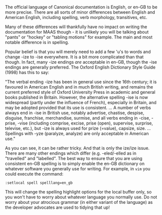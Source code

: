 The official language of Canonical documentation is English, or en-GB to be more precise. There are all sorts of minor differences between English and American English, including spelling, verb morphology, transitives, etc.

Many of these differences will thankfully have no impact on writing the documentation for MAAS though - it is unlikely you will be talking about "pants" or "hockey" or "tabling motions" for example. The main and most notable difference is in spelling.

Popular belief is that you will merely need to add a few 'u's to words and change -ize to -ise everywhere. It is a bit more complicated than that though. In fact, many -ize endings *are* acceptable in en-GB, though the -ise endings are generally preferred. The Oxford English Dictionary Style Guide (1998) has this to say:

"The verbal ending -ize has been in general use since the 16th century; it is favoured in American English and in much British writing, and remains the current preferred style of Oxford University Press in academic and general books published in Britain. However, the alternative spelling -ise is now widespread (partly under the influence of French), especially in Britain, and may be adopted provided that its use is consistent. ... A number of verbs always end in -ise in British use, notably advertise, chastise, despise, disguise, franchise, merchandise, surmise, and all verbs ending in -cise, -prise, -vise (including comprise, excise, prise (open), supervise, surprise, televise, etc.), but -ize is always used for prize (=value), capsize, size. ... Spellings with -yze (paralyze, analyze) are only acceptable in American use."

As you can see, it can be rather tricky. And that is only the ize/ize issue. There are many other endings which differ (e.g. -eled/-elled as in "travelled" and "labelled". The best way to ensure that you are using consistent en-GB spelling is to simply enable the en-GB dictionary on whatever software you generally use for writing. For example, in `vim` you could execute the command:

    :setlocal spell spelllang=en_gb 

This will change the spelling highlight options for the local buffer only, so you won't have to worry about whatever language you normally use. Do not worry about your atrocious grammar (in either variant of the language) as the developer advocates are used to tidying that up!